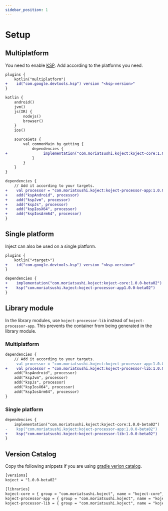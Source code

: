 ```yaml
---
sidebar_position: 1
---
```


# Setup

## Multiplatform

You need to enable [KSP](https://github.com/google/ksp).
Add according to the platforms you need.

```diff title="build.gradle.kts"
plugins {
    kotlin("multiplatform")
+    id("com.google.devtools.ksp") version "<ksp-version>"
}

kotlin {
    android()
    jvm()
    js(IR) {
        nodejs()
        browser()
    }
    ios()

    sourceSets {
        val commonMain by getting {
            dependencies {
+                implementation("com.moriatsushi.koject:koject-core:1.0.0-beta02")
            }
        }
    }
}

dependencies {
    // Add it according to your targets.
+    val processor = "com.moriatsushi.koject:koject-processor-app:1.0.0-beta02"
+    add("kspAndroid", processor)
+    add("kspJvm", processor)
+    add("kspJs", processor)
+    add("kspIosX64", processor)
+    add("kspIosArm64", processor)
}
```

## Single platform

Inject can also be used on a single platform.

```diff title="build.gradle.kts"
plugins {
    kotlin("<target>")
+    id("com.google.devtools.ksp") version "<ksp-version>"
}

dependencies {
+    implementation("com.moriatsushi.koject:koject-core:1.0.0-beta02")
+    ksp("com.moriatsushi.koject:koject-processor-app1.0.0-beta02")
}
```

## Library module
In the library modules, use `koject-processor-lib` instead of `koject-processor-app`.
This prevents the container from being generated in the library module.

### Multiplatform

```diff title="build.gradle.kts"
dependencies {
    // Add it according to your targets.
-    val processor = "com.moriatsushi.koject:koject-processor-app:1.0.0-beta02"
+    val processor = "com.moriatsushi.koject:koject-processor-lib:1.0.0-beta02"
    add("kspAndroid", processor)
    add("kspJvm", processor)
    add("kspJs", processor)
    add("kspIosX64", processor)
    add("kspIosArm64", processor)
}
```

### Single platform

```diff title="build.gradle.kts"
dependencies {
    implementation("com.moriatsushi.koject:koject-core:1.0.0-beta02")
-    ksp("com.moriatsushi.koject:koject-processor-app:1.0.0-beta02")
+    ksp("com.moriatsushi.koject:koject-processor-lib:1.0.0-beta02")
}
```

## Version Catalog
Copy the following snippets if you are using [gradle verion catalog](https://docs.gradle.org/current/userguide/platforms.html).

```xml title="libs.versions.toml"
[versions]
koject = "1.0.0-beta02"

[libraries]
koject-core = { group = "com.moriatsushi.koject", name = "koject-core", version.ref = "koject" }
koject-processor-app = { group = "com.moriatsushi.koject", name = "koject-processor-app", version.ref = "koject" }
koject-processor-lib = { group = "com.moriatsushi.koject", name = "koject-processor-lib", version.ref = "koject" }
```
